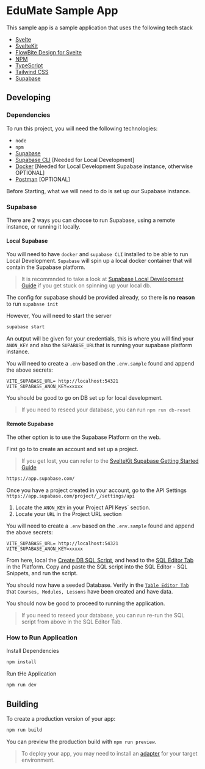 # EduMate Sample App

This sample app is a sample application
that uses the following tech stack

- [Svelte](https://svelte.dev/)
- [SvelteKit](https://kit.svelte.dev/)
- [FlowBite Design for Svelte](https://flowbite-svelte.com/)
- [NPM](https://www.npmjs.com/)
- [TypeScript](https://www.typescriptlang.org/)
- [Tailwind CSS](https://tailwindcss.com/)
- [Supabase](https://supabase.com/)

## Developing

### Dependencies

To run this project, you will need the following technologies:

- `node`
- `npm`
- [Supabase](https://supabase.com/)
- [Supabase CLI](https://supabase.com/docs/guides/cli) [Needed for Local Development]
- [Docker](https://www.docker.com/) [Needed for Local Development Supabase instance, otherwise OPTIONAL]
- [Postman](https://www.postman.com/) [OPTIONAL]

Before Starting, what we will need to do is set up our Supabase instance.

### Supabase

There are 2 ways you can choose to run Supabase, using a remote instance, or running it locally.

#### Local Supabase

You will need to have `docker` and `supabase CLI`  installed to be able to run Local Development. `Supabase` will spin up a local docker
container that will contain the Supabase platform.

> It is recommnded to take a look at [Supabase Local Development Guide](https://supabase.com/docs/guides/cli/local-development)
> if you get stuck on spinning up your local db.

The config for supabase should be provided already, so there
**is no reason** to run `supabase init`

However, You will need to start the server

```bash
supabase start
```

An output will be given for your credentials, this is where you will find your
`ANON_KEY` and also the `SUPABASE_URL`that is running your supabase platform instance.

You will need to create a `.env` based on the `.env.sample` found and append the
above secrets:

```env
VITE_SUPABASE_URL= http://localhost:54321
VITE_SUPABASE_ANON_KEY=xxxxx
```

You should be good to go on DB set up for local development.

> If you need to reseed your database, you can run `npm run db-reset`

#### Remote Supabase

The other option is to use the Supabase Platform on the web.

First go to to create an account and set up a project.

> If you get lost, you can refer to the
> [SvelteKit Supabase Getting Started Guide](https://supabase.com/docs/guides/getting-started/tutorials/with-sveltekit)

```bash
https://app.supabase.com/
```

Once you have a project created in your account, go to the API Settings
`https://app.supabase.com/project/_/settings/api`

1. Locate the `ANON_KEY` in your Project API Keys` section.
2. Locate your `URL` in the Project URL section

You will need to create a `.env` based on the `.env.sample` found and append the
above secrets:

```env
VITE_SUPABASE_URL= http://localhost:54321
VITE_SUPABASE_ANON_KEY=xxxxx
```

From here, local the [Create DB SQL Script](./supabase/migrations//20230211221131_create_db.sql), and head to the
[SQL Editor Tab](https://app.supabase.com/project/_/sql) in the Platform. Copy and
paste the SQL script into the SQL Editor - SQL Snippets, and run the script.

You should now have a seeded Database. Verify in the [`Table Editor Tab`](https://app.supabase.com/project/_/editor) that
`Courses, Modules, Lessons` have been created and have data.

You should now be good to proceed to running the application.

> If you need to reseed your database, you can run re-run the SQL script from above in the SQL Editor Tab.

### How to Run Application

Install Dependencies

```bash
npm install
```

Run tHe Application

```bash
npm run dev
```

## Building

To create a production version of your app:

```bash
npm run build
```

You can preview the production build with `npm run preview`.

> To deploy your app, you may need to install an [adapter](https://kit.svelte.dev/docs/adapters) for your target environment.
